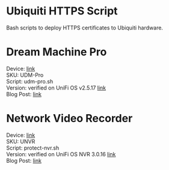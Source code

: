 # Ubiquiti HTTPS Script
Bash scripts to deploy HTTPS certificates to Ubiquiti hardware.

# Dream Machine Pro
Device: [link](https://store.ui.com/collections/unifi-network-unifi-os-consoles/products/udm-pro)  
SKU:  UDM-Pro  
Script: udm-pro.sh  
Version: verified on UniFi OS v2.5.17 [link](https://community.ui.com/releases/UniFi-OS-Dream-Machines-2-5-17/fd2f0f17-4a11-4b65-ab47-96cc3beab22e)  
Blog Post: [link](https://scotthelme.co.uk/setting-up-https-on-the-udm-pro/)

# Network Video Recorder
Device: [link](https://store.ui.com/collections/unifi-protect/products/unvr)  
SKU: UNVR  
Script: protect-nvr.sh  
Version: verified on UniFi OS NVR 3.0.16 [link](https://community.ui.com/releases/UniFi-OS-Network-Video-Recorders-3-0-16/25432a9e-c738-4492-890d-2f63544a345a)  
Blog Post: [link](https://scotthelme.co.uk/setting-up-https-on-the-unifi-nvr/)  
